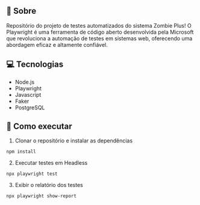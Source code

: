 ## 🤘 Sobre

Repositório do projeto de testes automatizados do sistema Zombie Plus! O Playwright é uma ferramenta de código aberto desenvolvida pela Microsoft que revoluciona a automação de testes em sistemas web, oferecendo uma abordagem eficaz e altamente confiável.

## 💻 Tecnologias
- Node.js
- Playwright
- Javascript
- Faker
- PostgreSQL

## 🤖 Como executar

1. Clonar o repositório e instalar as dependências
```
npm install
```

2. Executar testes em Headless
```
npx playwright test 
```

3. Exibir o relatório dos testes
```
npx playwright show-report
```
